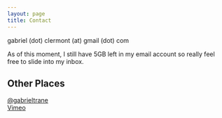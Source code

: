 ```yaml
---
layout: page
title: Contact
---
```


gabriel (dot) clermont (at) gmail (dot) com

As of this moment, I still have 5GB left in my email account so really feel free to slide into my inbox.

## Other Places
 [@gabrieltrane](https://twitter.com/gabrieltrane)<br>
[Vimeo](https://vimeo.com/gabec)